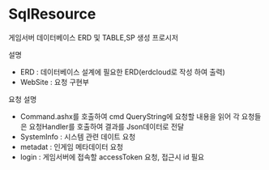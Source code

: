 # SqlResource
게임서버 데이터베이스 ERD 및 TABLE,SP 생성 프로시저

설명
- ERD : 데이터베이스 설계에 필요한 ERD(erdcloud로 작성 하여 출력)
- WebSite : 요청 구현부

요청 설명
- Command.ashx를 호출하여 cmd QueryString에 요청할 내용을 읽어 각 요청들은 요청Handler를 호출하여 결과를 Json데이터로 전달
- SystemInfo : 시스템 관련 데이트 요청
- metadat : 인게임 메타데이터 요청
- login : 게임서버에 접속할 accessToken 요청, 접근시 id 필요
